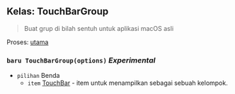 ## Kelas: TouchBarGroup

> Buat grup di bilah sentuh untuk aplikasi macOS asli

Proses: [utama](../tutorial/application-architecture.md#main-and-renderer-processes)

### `baru TouchBarGroup(options)` *Experimental*

* `pilihan` Benda 
  * `item` [TouchBar](touch-bar.md) - item untuk menampilkan sebagai sebuah kelompok.
